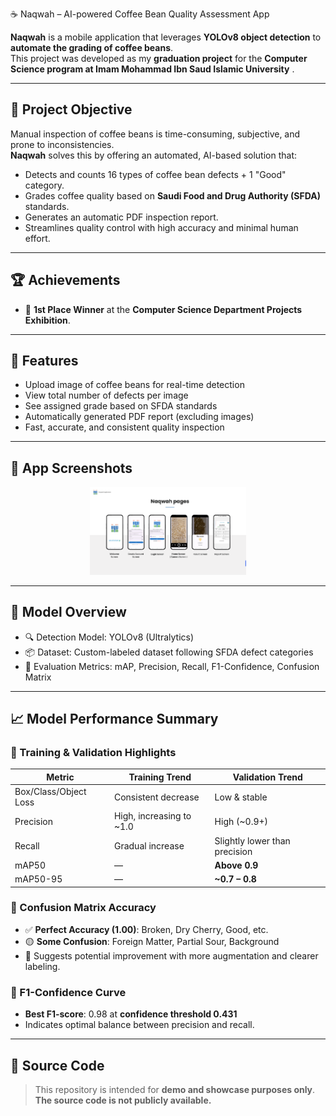  ☕ Naqwah – AI-powered Coffee Bean Quality Assessment App

**Naqwah** is a mobile application that leverages **YOLOv8 object detection** to **automate the grading of coffee beans**.  
This project was developed as my **graduation project** for the **Computer Science program at Imam Mohammad Ibn Saud Islamic University** .

---

## 🎯 Project Objective

Manual inspection of coffee beans is time-consuming, subjective, and prone to inconsistencies.  
**Naqwah** solves this by offering an automated, AI-based solution that:

- Detects and counts 16 types of coffee bean defects + 1 "Good" category.
- Grades coffee quality based on **Saudi Food and Drug Authority (SFDA)** standards.
- Generates an automatic PDF inspection report.
- Streamlines quality control with high accuracy and minimal human effort.

---

## 🏆 Achievements

- 🥇 **1st Place Winner** at the **Computer Science Department Projects Exhibition**.

---
## 🧾 Features

- Upload image of coffee beans for real-time detection
- View total number of defects per image
- See assigned grade based on SFDA standards
- Automatically generated PDF report (excluding images)
- Fast, accurate, and consistent quality inspection

---
## 📱 App Screenshots

<p align="center">
  <img src="Naqwah_pages.png" alt="Naqwah pages" width="250"/>

</p>

---


## 🧠 Model Overview

- 🔍 Detection Model: YOLOv8 (Ultralytics)
- 📦 Dataset: Custom-labeled dataset following SFDA defect categories
- 🧪 Evaluation Metrics: mAP, Precision, Recall, F1-Confidence, Confusion Matrix

---

## 📈 Model Performance Summary

### 🔹 Training & Validation Highlights

| Metric              | Training Trend               | Validation Trend                |
|---------------------|------------------------------|----------------------------------|
| Box/Class/Object Loss | Consistent decrease         | Low & stable                     |
| Precision           | High, increasing to ~1.0     | High (~0.9+)                     |
| Recall              | Gradual increase             | Slightly lower than precision   |
| mAP50               | —                            | **Above 0.9**                    |
| mAP50-95            | —                            | **~0.7 – 0.8**                   |

### 🔹 Confusion Matrix Accuracy

- ✅ **Perfect Accuracy (1.00)**: Broken, Dry Cherry, Good, etc.
- 🟡 **Some Confusion**: Foreign Matter, Partial Sour, Background
- 📌 Suggests potential improvement with more augmentation and clearer labeling.

### 🔹 F1-Confidence Curve

- **Best F1-score**: 0.98 at **confidence threshold 0.431**
- Indicates optimal balance between precision and recall.

---


## 🚫 Source Code

> This repository is intended for **demo and showcase purposes only**.  
> **The source code is not publicly available.**


